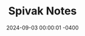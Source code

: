 ---
title: Spivak Notes
semester_name: Summer 2024
semester_order: 4
order: 1
status: unfinished
date: 2024-09-03 00:00:01 -0400
downloads:
  - label: Spivak Notes and Solutions
    url: /downloads/Spivak%20Notes%20and%20Solutions.pdf
  - label: Spivak Notes Only
    url: /downloads/Spivak%20Notes%20Only.pdf
  - label: Spivak Solutions Only
    url: /downloads/Spivak%20Solutions%20Only.pdf
texts:
  - title: Calculus on Manifolds
    author: Michael Spivak
---